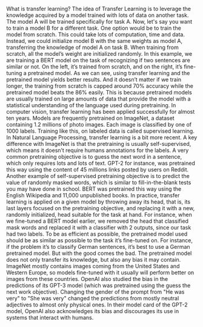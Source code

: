 What is transfer learning? The idea of Transfer Learning is to leverage the knowledge acquired by a model trained with lots of data on another task. The model A will be trained specifically for task A. Now, let's say you want to train a model B for a different task. One option would be to train the model from scratch. This could take lots of computation, time and data. Instead, we could initialize model B with the same weights as model A, transferring the knowledge of model A on task B. When training from scratch, all the model’s weight are initialized randomly. In this example, we are training a BERT  model on the task of recognizing if two sentences are similar or not. On the left, it’s trained from scratch, and on the right, it’s fine-tuning a pretrained model. As we can see, using transfer learning and the pretrained model yields better results. And it doesn’t matter if we train longer, the training from scratch is capped around 70% accuracy while the pretrained model beats the 86% easily. This is because pretrained models are usually trained on large amounts of data that provide the model with a statistical understanding of the language used during pretraining. In computer vision, transfer learning has been applied successfully for almost ten years. Models are frequently pretrained on ImageNet, a dataset containing 1.2 millions of photo images. Each image is classified by one of 1000 labels. Training like this, on labeled data is called supervised learning. In Natural Language Processing, transfer learning is a bit more recent. A key difference with ImageNet is that the pretraining is usually self-supervised, which means it doesn’t require humans annotations for the labels. A very common pretraining objective is to guess the next word in a sentence, which only requires lots and lots of text. GPT-2 for instance, was pretrained this way using the content of 45 millions links posted by users on Reddit. Another example of self-supervised pretraining objective is to predict the value of randomly masked words, which is similar to fill-in-the-blank tests you may have done in school. BERT was pretrained this way using the English Wikipedia and 11,000 unpublished books. In practice, transfer learning is applied on a given model by throwing away its head, that is, its last layers focused on the pretraining objective, and replacing it with a new, randomly initialized, head suitable for the task at hand. For instance, when we fine-tuned a BERT model earlier, we removed the head that classified mask words and replaced it with a classifier with 2 outputs, since our task had two labels. To be as efficient as possible, the pretrained model used should be as similar as possible to the task it’s fine-tuned on. For instance, if the problem it’s to classify German sentences, it’s best to use a German pretrained model. But with the good comes the bad. The pretrained model does not only transfer its knowledge, but also any bias it may contain. ImageNet mostly contains images coming from the United States and Western Europe, so models fine-tuned with it usually will perform better on images from these countries. OpenAI also studied the bias in the predictions of its GPT-3 model (which was pretrained using the guess the next work objective). Changing the gender of the prompt from "He was very" to "She was very" changed the predictions from mostly neutral adjectives to almost only physical ones. In their model card of the GPT-2 model, OpenAI also acknowledges its bias and discourages its use in systems that interact with humans.